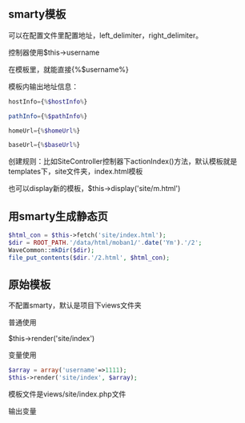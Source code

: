 <!--
author: 许萍
date: 2015-11-20
title: 视图
tags: 基本功能
category: 基本功能
status: publish
summary: Wavephp框架，轻量PHP框架，MVC分离，快速开发项目
-->

## smarty模板

可以在配置文件里配置地址，left_delimiter，right_delimiter。

控制器使用$this->username

在模板里，就能直接{%$username%}

模板内输出地址信息：

```php
hostInfo={%$hostInfo%}

pathInfo={%$pathInfo%}

homeUrl={%$homeUrl%}

baseUrl={%$baseUrl%}
```

创建规则：比如SiteController控制器下actionIndex()方法，默认模板就是templates下，site文件夹，index.html模板

也可以display新的模板，$this->display('site/m.html')

## 用smarty生成静态页

```php
$html_con = $this->fetch('site/index.html');
$dir = ROOT_PATH.'/data/html/moban1/'.date('Ym').'/2';
WaveCommon::mkDir($dir);
file_put_contents($dir.'/2.html', $html_con);
```

## 原始模板

不配置smarty，默认是项目下views文件夹

普通使用

$this->render('site/index')

变量使用

```php
$array = array('username'=>1111);
$this->render('site/index', $array);
```

模板文件是views/site/index.php文件

输出变量<?php echo $username;?>